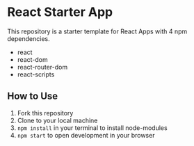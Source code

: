 # React Starter App

This repository is a starter template for React Apps with 4 npm dependencies. 

* react
* react-dom
* react-router-dom
* react-scripts

## How to Use

1. Fork this repository
2. Clone to your local machine
3. `npm install` in your terminal to install node-modules
4. `npm start` to open development in your browser